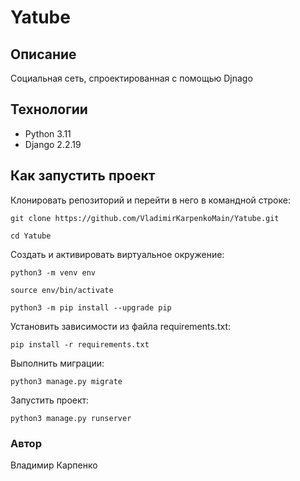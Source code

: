 # Yatube
## Описание


Социальная сеть, cпроектированная с помощью Djnago


## Технологии
- Python 3.11
- Django 2.2.19

## Как запустить проект

Клонировать репозиторий и перейти в него в командной строке:

```
git clone https://github.com/VladimirKarpenkoMain/Yatube.git
```

```
cd Yatube
```

Cоздать и активировать виртуальное окружение:

```
python3 -m venv env
```

```
source env/bin/activate
```

```
python3 -m pip install --upgrade pip
```

Установить зависимости из файла requirements.txt:

```
pip install -r requirements.txt
```

Выполнить миграции:

```
python3 manage.py migrate
```

Запустить проект:

```
python3 manage.py runserver
```

### Автор
Владимир Карпенко
